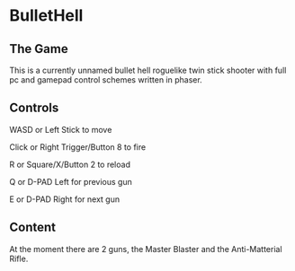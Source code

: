 # BulletHell
## The Game
This is a currently unnamed bullet hell roguelike twin stick shooter with full pc and gamepad control schemes written in phaser.
## Controls
WASD or Left Stick to move

Click or Right Trigger/Button 8 to fire

R or Square/X/Button 2 to reload

Q or D-PAD Left for previous gun

E or D-PAD Right for next gun

## Content

At the moment there are 2 guns, the Master Blaster and the Anti-Matterial Rifle.
